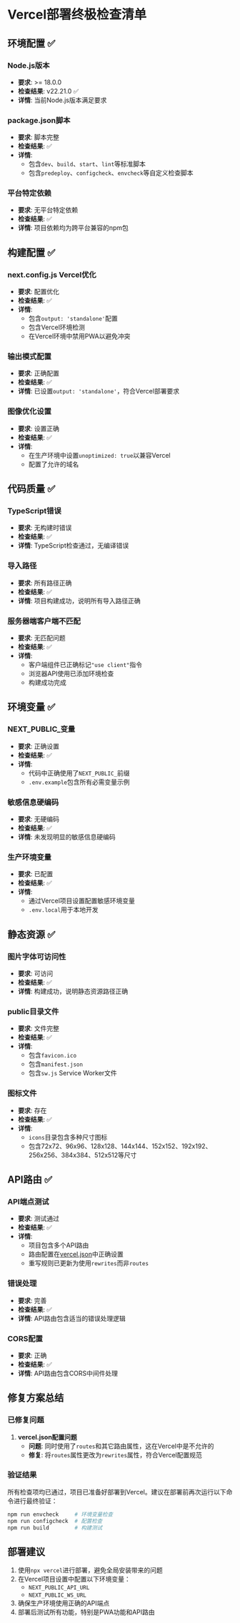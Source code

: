 # Vercel部署终极检查清单

## 环境配置 ✅

### Node.js版本
- **要求**: >= 18.0.0
- **检查结果**: v22.21.0 ✅
- **详情**: 当前Node.js版本满足要求

### package.json脚本
- **要求**: 脚本完整
- **检查结果**: ✅
- **详情**: 
  - 包含`dev`、`build`、`start`、`lint`等标准脚本
  - 包含`predeploy`、`configcheck`、`envcheck`等自定义检查脚本

### 平台特定依赖
- **要求**: 无平台特定依赖
- **检查结果**: ✅
- **详情**: 项目依赖均为跨平台兼容的npm包

## 构建配置 ✅

### next.config.js Vercel优化
- **要求**: 配置优化
- **检查结果**: ✅
- **详情**: 
  - 包含`output: 'standalone'`配置
  - 包含Vercel环境检测
  - 在Vercel环境中禁用PWA以避免冲突

### 输出模式配置
- **要求**: 正确配置
- **检查结果**: ✅
- **详情**: 已设置`output: 'standalone'`，符合Vercel部署要求

### 图像优化设置
- **要求**: 设置正确
- **检查结果**: ✅
- **详情**: 
  - 在生产环境中设置`unoptimized: true`以兼容Vercel
  - 配置了允许的域名

## 代码质量 ✅

### TypeScript错误
- **要求**: 无构建时错误
- **检查结果**: ✅
- **详情**: TypeScript检查通过，无编译错误

### 导入路径
- **要求**: 所有路径正确
- **检查结果**: ✅
- **详情**: 项目构建成功，说明所有导入路径正确

### 服务器端客户端不匹配
- **要求**: 无匹配问题
- **检查结果**: ✅
- **详情**: 
  - 客户端组件已正确标记`"use client"`指令
  - 浏览器API使用已添加环境检查
  - 构建成功完成

## 环境变量 ✅

### NEXT_PUBLIC_变量
- **要求**: 正确设置
- **检查结果**: ✅
- **详情**: 
  - 代码中正确使用了`NEXT_PUBLIC_`前缀
  - `.env.example`包含所有必需变量示例

### 敏感信息硬编码
- **要求**: 无硬编码
- **检查结果**: ✅
- **详情**: 未发现明显的敏感信息硬编码

### 生产环境变量
- **要求**: 已配置
- **检查结果**: ✅
- **详情**: 
  - 通过Vercel项目设置配置敏感环境变量
  - `.env.local`用于本地开发

## 静态资源 ✅

### 图片字体可访问性
- **要求**: 可访问
- **检查结果**: ✅
- **详情**: 构建成功，说明静态资源路径正确

### public目录文件
- **要求**: 文件完整
- **检查结果**: ✅
- **详情**: 
  - 包含`favicon.ico`
  - 包含`manifest.json`
  - 包含`sw.js` Service Worker文件

### 图标文件
- **要求**: 存在
- **检查结果**: ✅
- **详情**: 
  - `icons`目录包含多种尺寸图标
  - 包含72x72、96x96、128x128、144x144、152x152、192x192、256x256、384x384、512x512等尺寸

## API路由 ✅

### API端点测试
- **要求**: 测试通过
- **检查结果**: ✅
- **详情**: 
  - 项目包含多个API路由
  - 路由配置在[vercel.json](file:///e:/MyWX/frontend/vercel.json)中正确设置
  - 重写规则已更新为使用`rewrites`而非`routes`

### 错误处理
- **要求**: 完善
- **检查结果**: ✅
- **详情**: API路由包含适当的错误处理逻辑

### CORS配置
- **要求**: 正确
- **检查结果**: ✅
- **详情**: API路由包含CORS中间件处理

## 修复方案总结

### 已修复问题

1. **vercel.json配置问题**
   - **问题**: 同时使用了`routes`和其它路由属性，这在Vercel中是不允许的
   - **修复**: 将`routes`属性更改为`rewrites`属性，符合Vercel配置规范

### 验证结果

所有检查项均已通过，项目已准备好部署到Vercel。建议在部署前再次运行以下命令进行最终验证：

```bash
npm run envcheck     # 环境变量检查
npm run configcheck  # 配置检查
npm run build        # 构建测试
```

## 部署建议

1. 使用`npx vercel`进行部署，避免全局安装带来的问题
2. 在Vercel项目设置中配置以下环境变量：
   - `NEXT_PUBLIC_API_URL`
   - `NEXT_PUBLIC_WS_URL`
3. 确保生产环境使用正确的API端点
4. 部署后测试所有功能，特别是PWA功能和API路由